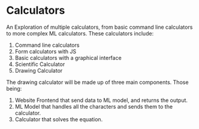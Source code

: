 # Calculators
An Exploration of multiple calculators, from basic command line calculators to more complex ML calculators. These calculators include:
1. Command line calculators
2. Form calculators with JS
3. Basic calculators with a graphical interface
4. Scientific Calculator
5. Drawing Calculator

The drawing calculator will be made up of three main components. Those being:
1. Website Frontend that send data to ML model, and returns the output.
2. ML Model that handles all the characters and sends them to the calculator.
3. Calculator that solves the equation.